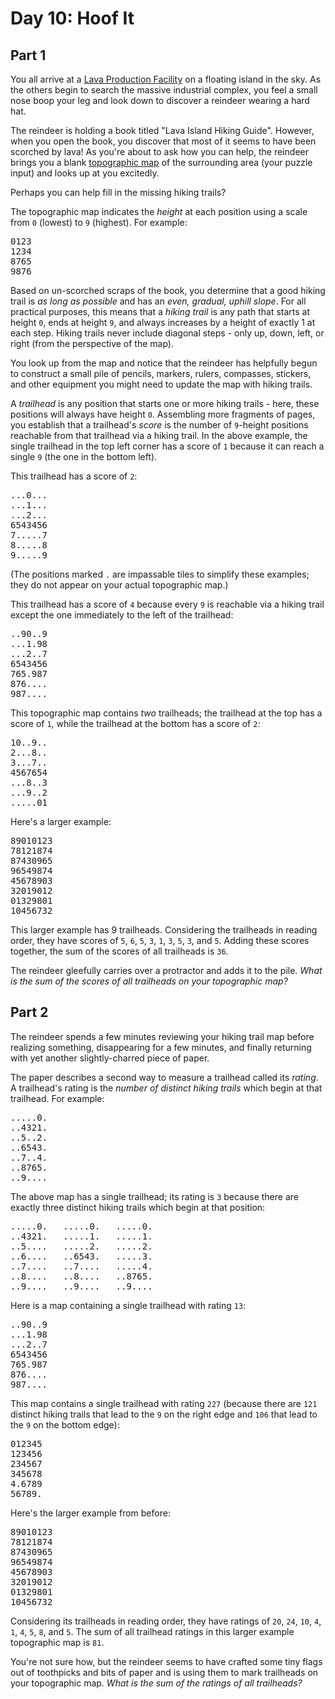 # Day 10: Hoof It

## Part 1

You all arrive at a [Lava Production Facility](http://adventofcode.com/2023/day/15) on a floating island in the sky. As the others begin to search the massive industrial complex, you feel a small nose boop your leg and look down to discover a reindeer wearing a hard hat.

The reindeer is holding a book titled "Lava Island Hiking Guide". However, when you open the book, you discover that most of it seems to have been scorched by lava! As you're about to ask how you can help, the reindeer brings you a blank [topographic map](https://en.wikipedia.org/wiki/Topographic_map) of the surrounding area (your puzzle input) and looks up at you excitedly.

Perhaps you can help fill in the missing hiking trails?

The topographic map indicates the _height_ at each position using a scale from `0` (lowest) to `9` (highest). For example:

<pre>
0123
1234
8765
9876
</pre>

Based on un-scorched scraps of the book, you determine that a good hiking trail is _as long as possible_ and has an _even, gradual, uphill slope_. For all practical purposes, this means that a _hiking trail_ is any path that starts at height `0`, ends at height `9`, and always increases by a height of exactly 1 at each step. Hiking trails never include diagonal steps - only up, down, left, or right (from the perspective of the map).

You look up from the map and notice that the reindeer has helpfully begun to construct a small pile of pencils, markers, rulers, compasses, stickers, and other equipment you might need to update the map with hiking trails.

A _trailhead_ is any position that starts one or more hiking trails - here, these positions will always have height `0`. Assembling more fragments of pages, you establish that a trailhead's _score_ is the number of `9`-height positions reachable from that trailhead via a hiking trail. In the above example, the single trailhead in the top left corner has a score of `1` because it can reach a single `9` (the one in the bottom left).

This trailhead has a score of `2`:

<pre>
...0...
...1...
...2...
6543456
7.....7
8.....8
9.....9
</pre>

(The positions marked `.` are impassable tiles to simplify these examples; they do not appear on your actual topographic map.)

This trailhead has a score of `4` because every `9` is reachable via a hiking trail except the one immediately to the left of the trailhead:

<pre>
..90..9
...1.98
...2..7
6543456
765.987
876....
987....
</pre>

This topographic map contains _two_ trailheads; the trailhead at the top has a score of `1`, while the trailhead at the bottom has a score of `2`:

<pre>
10..9..
2...8..
3...7..
4567654
...8..3
...9..2
.....01
</pre>

Here's a larger example:

<pre>
89010123
78121874
87430965
96549874
45678903
32019012
01329801
10456732
</pre>

This larger example has 9 trailheads. Considering the trailheads in reading order, they have scores of `5`, `6`, `5`, `3`, `1`, `3`, `5`, `3`, and `5`. Adding these scores together, the sum of the scores of all trailheads is `36`.

The reindeer gleefully carries over a protractor and adds it to the pile. _What is the sum of the scores of all trailheads on your topographic map?_

## Part 2

The reindeer spends a few minutes reviewing your hiking trail map before realizing something, disappearing for a few minutes, and finally returning with yet another slightly-charred piece of paper.

The paper describes a second way to measure a trailhead called its _rating_. A trailhead's rating is the _number of distinct hiking trails_ which begin at that trailhead. For example:

<pre>
.....0.
..4321.
..5..2.
..6543.
..7..4.
..8765.
..9....
</pre>

The above map has a single trailhead; its rating is `3` because there are exactly three distinct hiking trails which begin at that position:

<pre>
.....0.   .....0.   .....0.
..4321.   .....1.   .....1.
..5....   .....2.   .....2.
..6....   ..6543.   .....3.
..7....   ..7....   .....4.
..8....   ..8....   ..8765.
..9....   ..9....   ..9....
</pre>

Here is a map containing a single trailhead with rating `13`:

<pre>
..90..9
...1.98
...2..7
6543456
765.987
876....
987....
</pre>

This map contains a single trailhead with rating `227` (because there are `121` distinct hiking trails that lead to the `9` on the right edge and `106` that lead to the `9` on the bottom edge):

<pre>
012345
123456
234567
345678
4.6789
56789.
</pre>

Here's the larger example from before:

<pre>
89010123
78121874
87430965
96549874
45678903
32019012
01329801
10456732
</pre>

Considering its trailheads in reading order, they have ratings of `20`, `24`, `10`, `4`, `1`, `4`, `5`, `8`, and `5`. The sum of all trailhead ratings in this larger example topographic map is `81`.

You're not sure how, but the reindeer seems to have crafted some tiny flags out of toothpicks and bits of paper and is using them to mark trailheads on your topographic map. _What is the sum of the ratings of all trailheads?_

